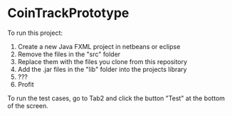 # CoinTrackPrototype
 
To run this project:

1) Create a new Java FXML project in netbeans or eclipse
2) Remove the files in the "src" folder
3) Replace them with the files you clone from this repository
4) Add the .jar files in the "lib" folder into the projects library
5) ???
6) Profit


To run the test cases, go to Tab2 and click the button "Test" at the bottom of the screen.
